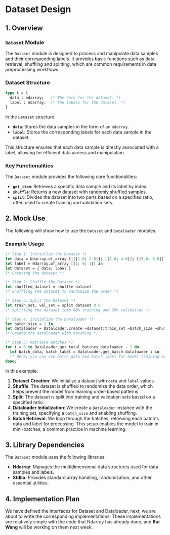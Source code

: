 # Dataset Design



## 1. Overview

### `Dataset` Module

The `Dataset` module is designed to process and manipulate data samples and their corresponding labels. It provides basic functions such as data retrieval, shuffling and splitting, which are common requirements in data preprocessing workflows.

### Dataset Structure

```ocaml
type t = {
  data : ndarray;   (* The data for the dataset. *)
  label : ndarray;  (* The labels for the dataset. *)
}

```



In the `Dataset` structure:

- **`data`**: Stores the data samples in the form of an `ndarray`.
- **`label`**: Stores the corresponding labels for each data sample in the dataset.

This structure ensures that each data sample is directly associated with a label, allowing for efficient data access and manipulation.

### Key Functionalities

The `Dataset` module provides the following core functionalities:

- **`get_item`**: Retrieves a specific data sample and its label by index.
- **`shuffle`**: Returns a new dataset with randomly shuffled samples.
- **`split`**: Divides the dataset into two parts based on a specified ratio, often used to create training and validation sets.



## 2. Mock Use

The following will show how to use the `Dataset` and `Dataloader` modules.

### Example Usage

```ocaml
(* Step 1: Initialize the Dataset *)
let data = Ndarray.of_array [|[|1.0; 2.0|]; [|3.0; 4.0|]; [|5.0; 6.0|]|] in
let label = Ndarray.of_array [|1; 0; 1|] in
let dataset = { data; label }  
(* Creating the dataset *)

(* Step 2: Shuffle the Dataset *)
let shuffled_dataset = shuffle dataset  
(* Shuffling the dataset to randomize the order *)

(* Step 3: Split the Dataset *)
let train_set, val_set = split dataset 0.8  
(* Splitting the dataset into 80% training and 20% validation *)

(* Step 4: Initialize the Dataloader *)
let batch_size = 2 in
let dataloader = Dataloader.create ~dataset:train_set ~batch_size ~shuffle:true  
(* Create the dataloader with batching *)

(* Step 5: Retrieve Batches *)
for i = 0 to Dataloader.get_total_batches dataloader - 1 do
  let batch_data, batch_label = Dataloader.get_batch dataloader i in
  (* Here, you can use batch_data and batch_label for model training or evaluation *)
done;

```



In this example:

1. **Dataset Creation**: We initialize a dataset with `data` and `label` values.
2. **Shuffle**: The dataset is shuffled to randomize the data order, which helps prevent the model from learning order-based patterns.
3. **Split**: The dataset is split into training and validation sets based on a specified ratio.
4. **Dataloader Initialization**: We create a `Dataloader` instance with the training set, specifying a `batch_size` and enabling shuffling.
5. **Batch Retrieval**: We loop through the batches, retrieving each batch's data and label for processing. This setup enables the model to train in mini-batches, a common practice in machine learning.



## 3. Library Dependencies

The `Dataset` module uses the following libraries:

- **Ndarray**: Manages the multidimensional data structures used for data samples and labels.
- **Stdlib**: Provides standard array handling, randomization, and other essential utilities.



## 4. Implementation Plan

We have defined the interfaces for Dataset and Dataloader, next, we are about to write the corresponding implementations. These implementations are relatively simple with the code that Ndarray has already done, and **Rui Wang** will be working on them next week.

